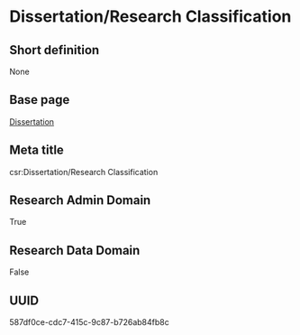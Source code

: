 # Dissertation/Research Classification
## Short definition
None
## Base page
[Dissertation](../Objects/Dissertation.md)
## Meta title
csr:Dissertation/Research Classification
## Research Admin Domain
True
## Research Data Domain
False
## UUID
587df0ce-cdc7-415c-9c87-b726ab84fb8c
